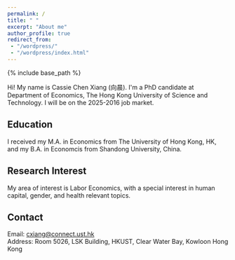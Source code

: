 ```yaml
---
permalink: /
title: " "
excerpt: "About me"
author_profile: true
redirect_from: 
 - "/wordpress/"
 - "/wordpress/index.html"
---
```


{% include base_path %}

Hi! My name is Cassie Chen Xiang (向晨). I'm a PhD candidate at Department of Economics, The Hong Kong University of Science and Technology. I will be on the 2025-2016 job market. 

## Education
I received my M.A. in Economics from The University of Hong Kong, HK, and my B.A. in Economcis from Shandong University, China. 

## Research Interest
My area of interest is Labor Economics, with a special interest in human capital, gender, and health relevant topics.

## Contact
Email: cxiang@connect.ust.hk <br/>
Address: Room 5026, LSK Building, HKUST, Clear Water Bay, Kowloon Hong Kong
